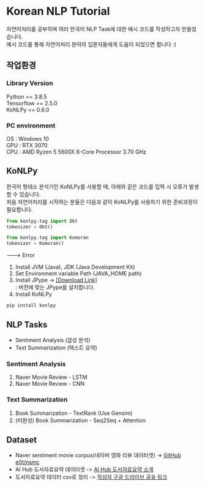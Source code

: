# Korean NLP Tutorial
자연어처리를 공부하며 여러 한국어 NLP Task에 대한 예시 코드를 작성하고자 만들었습니다.  
예시 코드를 통해 자연어처리 분야의 입문자들에게 도움이 되었으면 합니다 :)

## 작업환경
### Library Version
Python == 3.8.5  
Tensorflow == 2.5.0  
KoNLPy == 0.6.0  
### PC environment
OS : Windows 10  
GPU : RTX 3070  
CPU : AMD Ryzen 5 5600X 6-Core Processor 3.70 GHz  

## KoNLPy
한국어 형태소 분석기인 KoNLPy를 사용할 때, 아래와 같은 코드를 입력 시 오류가 발생할 수 있습니다.  
처음 자연어처리를 시작하는 분들은 다음과 같이 KoNLPy를 사용하기 위한 준비과정이 필요합니다.  
```python
from konlpy.tag import Okt
tokenizer = Okt()
```
```python
from konlpy.tag import Komoran
tokenizer = Komoran()
```
---> Error  

1. Install JVM (Java), JDK (Java Development Kit)
2. Set Environment variable Path (JAVA_HOME path)
3. Install JPype -> [[Download Link]](https://www.lfd.uci.edu/~gohlke/pythonlibs/#jpype)  
: 버전에 맞는 JPype를 설치합니다.
4. Install KoNLPy
```python
pip install konlpy
```

## NLP Tasks
- Sentiment Analysis (감성 분석)
- Text Summarization (텍스트 요약)

### Sentiment Analysis
1. Naver Movie Review - LSTM
2. Naver Movie Review - CNN

### Text Summarization
1. Book Summarization - TextRank (Use Gensim)  
2. (미완성) Book Summarization - Seq2Seq + Attention

## Dataset
- Naver sentiment movie corpus(네이버 영화 리뷰 데이터셋) -> [GitHub e0t/nsmc](https://github.com/e9t/nsmc)
- AI Hub 도서자료요약 데이터셋 -> [AI Hub 도서자료요약 소개](https://aihub.or.kr/aidata/30713)
- 도서자료요약 데이터 csv로 정리 -> [작성자 구글 드라이브 공유 링크](https://drive.google.com/drive/folders/1xKEErru12VNZBH-LK59rsHtke5tWxgQV?usp=sharing)
